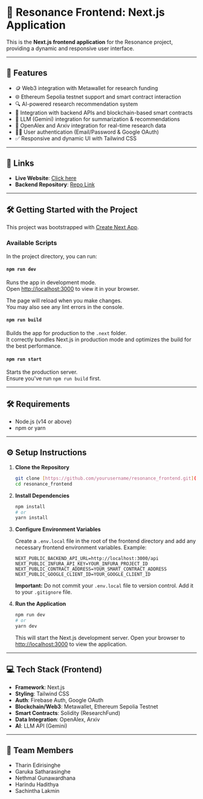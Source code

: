 # 🎯 Resonance Frontend: Next.js Application

This is the **Next.js frontend application** for the Resonance project, providing a dynamic and responsive user interface.

---

## 🚀 Features

- 🪙 Web3 integration with Metawallet for research funding 
- 🌐 Ethereum Sepolia testnet support and smart contract interaction 
- 🔍 AI-powered research recommendation system  
- 🔗 Integration with backend APIs and blockchain-based smart contracts  
- 🧠 LLM (Gemini) integration for summarization & recommendations  
- 📄 OpenAlex and Arxiv integration for real-time research data  
- 👨‍🎓 User authentication (Email/Password & Google OAuth)  
- ✅ Responsive and dynamic UI with Tailwind CSS 
 
---

## 🔗 Links

- **Live Website**: [Click here](https://your-live-website-url.com)  
- **Backend Repository**: [Repo Link](https://github.com/nethmalgunawardhana/resonance_backend.git)    

---

## 🛠️ Getting Started with the Project

This project was bootstrapped with [Create Next App](https://nextjs.org/docs/api-reference/create-next-app).

### Available Scripts

In the project directory, you can run:

#### `npm run dev`

Runs the app in development mode.  
Open [http://localhost:3000](http://localhost:3000) to view it in your browser.

The page will reload when you make changes.  
You may also see any lint errors in the console.

#### `npm run build`

Builds the app for production to the `.next` folder.  
It correctly bundles Next.js in production mode and optimizes the build for the best performance.

#### `npm run start`

Starts the production server.  
Ensure you've run `npm run build` first.

---

## 🛠️ Requirements

- Node.js (v14 or above)  
- npm or yarn  

---

## ⚙️ Setup Instructions

1. **Clone the Repository**

    ```bash
    git clone [https://github.com/yourusername/resonance_frontend.git](https://github.com/nethmalgunawardhana/devthon_resonance.git)
    cd resonance_frontend
    ```

2. **Install Dependencies**

    ```bash
    npm install
    # or
    yarn install
    ```

3. **Configure Environment Variables**

    Create a `.env.local` file in the root of the frontend directory and add any necessary frontend environment variables. Example:

    ```
    NEXT_PUBLIC_BACKEND_API_URL=http://localhost:3000/api
    NEXT_PUBLIC_INFURA_API_KEY=YOUR_INFURA_PROJECT_ID
    NEXT_PUBLIC_CONTRACT_ADDRESS=YOUR_SMART_CONTRACT_ADDRESS
    NEXT_PUBLIC_GOOGLE_CLIENT_ID=YOUR_GOOGLE_CLIENT_ID
    ```

    **Important:** Do not commit your `.env.local` file to version control. Add it to your `.gitignore` file.

4. **Run the Application**

    ```bash
    npm run dev
    # or
    yarn dev
    ```

    This will start the Next.js development server. Open your browser to [http://localhost:3000](http://localhost:3000) to view the application.

---

## 💻 Tech Stack (Frontend)

- **Framework**: Next.js  
- **Styling**: Tailwind CSS  
- **Auth**: Firebase Auth, Google OAuth  
- **Blockchain/Web3**: Metawallet, Ethereum Sepolia Testnet  
- **Smart Contracts**: Solidity (ResearchFund)  
- **Data Integration**: OpenAlex, Arxiv  
- **AI**: LLM API (Gemini)  

---

## 🤝 Team Members

- Tharin Edirisinghe  
- Garuka Satharasinghe  
- Nethmal Gunawardhana  
- Harindu Hadithya  
- Sachintha Lakmin  


